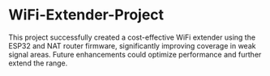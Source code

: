 # WiFi-Extender-Project
This project successfully created a cost-effective WiFi extender using the ESP32 and NAT router firmware, significantly improving coverage in weak signal areas. Future enhancements could optimize performance and further extend the range.
